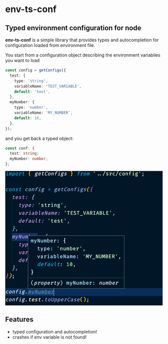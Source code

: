 # env-ts-conf

## Typed environment configuration for node

**env-ts-conf** is a simple library that provides types and autocompletion for configuration loaded from environment file.

You start from a configuration object describing the environment variabiles you want to load

```ts
const config = getConfigs({
  test: {
    type: 'string',
    variableName: 'TEST_VARIABLE',
    default: 'test',
  },
  myNumber: {
    type: 'number',
    variableName: 'MY_NUMBER',
    default: 10,
  },
});
```

and you get back a typed object:

```ts
const conf: {
  test: string;
  myNumber: number;
};
```

![Example image](./img.png)

## Features

- typed configuration and autocompletion!
- crashes if env variable is not found!
